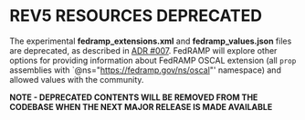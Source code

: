 # REV5 RESOURCES DEPRECATED

The experimental **fedramp_extensions.xml** and **fedramp_values.json** files are deprecated, as described in [ADR #007](/documents/adr/007-signal-unsupportent-content-in-github.md).  FedRAMP will explore other options for providing information about FedRAMP OSCAL extension (all `prop` assemblies with `@ns="https://fedramp.gov/ns/oscal"' namespace) and allowed values with the community.

**NOTE - DEPRECATED CONTENTS WILL BE REMOVED FROM THE CODEBASE WHEN THE NEXT MAJOR RELEASE IS MADE AVAILABLE**
